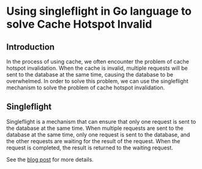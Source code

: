 # Using singleflight in Go language to solve Cache Hotspot Invalid

## Introduction

In the process of using cache, we often encounter the problem of cache hotspot invalidation. When the cache is invalid, multiple requests will be sent to the database at the same time, causing the database to be overwhelmed. In order to solve this problem, we can use the singleflight mechanism to solve the problem of cache hotspot invalidation.

## Singleflight

Singleflight is a mechanism that can ensure that only one request is sent to the database at the same time. When multiple requests are sent to the database at the same time, only one request is sent to the database, and the other requests are waiting for the result of the request. When the request is completed, the result is returned to the waiting request.

See the [blog post](https://blog.wu-boy.com/2024/02/how-to-reslove-the-hotspot-invalid-using-singleflight-en/) for more details.
